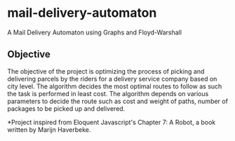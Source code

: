 # mail-delivery-automaton
A Mail Delivery Automaton using Graphs and Floyd-Warshall

## Objective

The objective of the project is optimizing the process of picking and delivering parcels by the riders for a
delivery service company based on city level. The algorithm decides the most optimal routes to follow as
such the task is performed in least cost. The algorithm depends on various parameters to decide the route
such as cost and weight of paths, number of packages to be picked up and delivered.

*Project inspired from Eloquent Javascript's Chapter 7: A Robot, a book written by Marijn Haverbeke.
